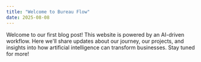 ```yaml
---
title: "Welcome to Bureau Flow"
date: 2025-08-08
---
```


Welcome to our first blog post! This website is powered by an AI-driven workflow. Here we'll share updates about our journey, our projects, and insights into how artificial intelligence can transform businesses. Stay tuned for more!
